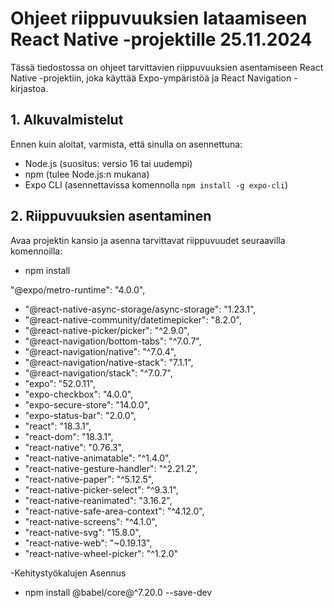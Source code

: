 # Ohjeet riippuvuuksien lataamiseen React Native -projektille 25.11.2024

Tässä tiedostossa on ohjeet tarvittavien riippuvuuksien asentamiseen React Native -projektiin, joka käyttää Expo-ympäristöä ja React Navigation -kirjastoa.

## 1. Alkuvalmistelut
Ennen kuin aloitat, varmista, että sinulla on asennettuna:
- Node.js (suositus: versio 16 tai uudempi)
- npm (tulee Node.js:n mukana)
- Expo CLI (asennettavissa komennolla `npm install -g expo-cli`)


## 2. Riippuvuuksien asentaminen
Avaa projektin kansio ja asenna tarvittavat riippuvuudet seuraavilla komennoilla:

- npm install

 "@expo/metro-runtime": "4.0.0",
   - "@react-native-async-storage/async-storage": "1.23.1",
   - "@react-native-community/datetimepicker": "8.2.0",
   - "@react-native-picker/picker": "^2.9.0",
   - "@react-navigation/bottom-tabs": "^7.0.7",
   - "@react-navigation/native": "^7.0.4",
   - "@react-navigation/native-stack": "7.1.1",
   - "@react-navigation/stack": "^7.0.7",
   - "expo": "52.0.11",
   - "expo-checkbox": "4.0.0",
   - "expo-secure-store": "14.0.0",
   - "expo-status-bar": "2.0.0",
   - "react": "18.3.1",
   - "react-dom": "18.3.1",
   - "react-native": "0.76.3",
   - "react-native-animatable": "^1.4.0",
   - "react-native-gesture-handler": "^2.21.2",
   - "react-native-paper": "^5.12.5",
   - "react-native-picker-select": "^9.3.1",
   - "react-native-reanimated": "3.16.2",
   - "react-native-safe-area-context": "^4.12.0",
   - "react-native-screens": "^4.1.0",
   - "react-native-svg": "15.8.0",
   - "react-native-web": "~0.19.13",
   - "react-native-wheel-picker": "^1.2.0"

  

-Kehitystyökalujen Asennus
- npm install @babel/core@^7.20.0 --save-dev
